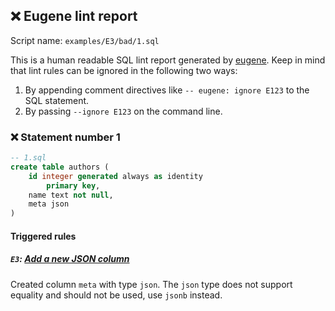 ## ❌ Eugene lint report

Script name: `examples/E3/bad/1.sql`

This is a human readable SQL lint report generated by [eugene](https://github.com/kaaveland/eugene).
Keep in mind that lint rules can be ignored in the following two ways:

  1. By appending comment directives like `-- eugene: ignore E123` to the SQL statement.
  2. By passing `--ignore E123` on the command line.

### ❌ Statement number 1

```sql
-- 1.sql
create table authors (
    id integer generated always as identity
        primary key,
    name text not null,
    meta json
)
```

#### Triggered rules

##### `E3`: [Add a new JSON column](https://kaveland.no/eugene/hints/E3/)

Created column `meta` with type `json`. The `json` type does not support equality and should not be used, use `jsonb` instead.
